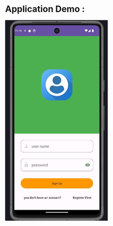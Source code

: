 # Application Demo : 

<img src="https://github.com/ismailastighfar/Java-Android-Projects/blob/master/Captures/login.jpg" />
